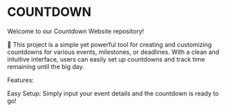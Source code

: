 # COUNTDOWN
Welcome to our Countdown Website repository!  						
	
🎉  This project is a simple yet powerful tool for creating and customizing countdowns for various events, milestones, or deadlines. With a clean and intuitive interface, users can easily set up countdowns and track time remaining until the big day.

Features:

Easy Setup: Simply input your event details and the countdown is ready to go!


